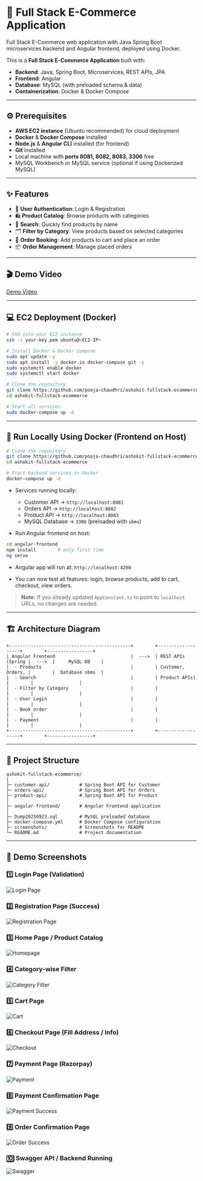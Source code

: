 # 🛒 Full Stack E-Commerce Application

Full Stack E-Commerce web application with Java Spring Boot microservices backend and Angular frontend, deployed using Docker.

This is a **Full Stack E-Commerce Application** built with:

* **Backend**: Java, Spring Boot, Microservices, REST APIs, JPA
* **Frontend**: Angular
* **Database**: MySQL (with preloaded schema & data)
* **Containerization**: Docker & Docker Compose

---

## ⚙️ Prerequisites

* **AWS EC2 instance** (Ubuntu recommended) for cloud deployment
* **Docker** & **Docker Compose** installed
* **Node.js** & **Angular CLI** installed (for frontend)
* **Git** installed
* Local machine with **ports 8081, 8082, 8083, 3306** free
* MySQL Workbench or MySQL service (optional if using Dockerized MySQL)

---

## ✨ Features

* 👤 **User Authentication**: Login & Registration
* 🛍 **Product Catalog**: Browse products with categories
* 🔎 **Search**: Quickly find products by name
* 🗂 **Filter by Category**: View products based on selected categories
* 🛒 **Order Booking**: Add products to cart and place an order
* 📦 **Order Management**: Manage placed orders

---

## 🎬 Demo Video

[Demo Video](https://github.com/pooja-chaudhri/ashokit-fullstack-ecommerce/blob/main/ashokit-e-comm-application/public/Demo%20Link.mp4)

---

## 💻 EC2 Deployment (Docker)

```bash
# SSH into your EC2 instance
ssh -i your-key.pem ubuntu@<EC2-IP>

# Install Docker & Docker Compose
sudo apt update -y
sudo apt install -y docker.io docker-compose git -y
sudo systemctl enable docker
sudo systemctl start docker

# Clone the repository
git clone https://github.com/pooja-chaudhri/ashokit-fullstack-ecommerce.git
cd ashokit-fullstack-ecommerce

# Start all services
sudo docker-compose up -d
```


---

## 🐳 Run Locally Using Docker (Frontend on Host)

```bash
# Clone the repository
git clone https://github.com/pooja-chaudhri/ashokit-fullstack-ecommerce.git
cd ashokit-fullstack-ecommerce

# Start backend services in Docker
docker-compose up -d
```

* Services running locally:

  * Customer API → `http://localhost:8081`
  * Orders API → `http://localhost:8082`
  * Product API → `http://localhost:8083`
  * MySQL Database → `3306` (preloaded with `sbms`)

* Run Angular frontend on host:

```bash
cd angular-frontend
npm install        # only first time
ng serve
```

* Angular app will run at: `http://localhost:4200`

* You can now test all features: login, browse products, add to cart, checkout, view orders.

> **Note:** If you already updated `AppConstant.ts` to point to `localhost` URLs, no changes are needed.

---

## 🏗 Architecture Diagram

```
+---------------------------------------------+        +-------------------+        +-----------------+
| Angular Frontend                            |  --->  | REST APIs (Spring |  --->  |     MySQL DB    |
|  - Products                                 |        | Customer, Orders, |        |  Database sbms  |
|  - Search                                   |        | Product APIs)     |        |                 |
|  - Filter by Category                       |        |                   |        |                 |
|  - User Login                               |        |                   |        |                 |
|  - Book order                               |        |                   |        |                 |
|  - Payment                                  |        |                   |        |                 |
+---------------------------------------------+        +-------------------+        +-----------------+
```

---

## 📁 Project Structure

```
ashokit-fullstack-ecommerce/
│
├─ customer-api/           # Spring Boot API for Customer
├─ orders-api/             # Spring Boot API for Orders
├─ product-api/            # Spring Boot API for Product
│
├─ angular-frontend/       # Angular Frontend application
│
├─ Dump20250923.sql        # MySQL preloaded database
├─ docker-compose.yml      # Docker Compose configuration
├─ screenshots/            # Screenshots for README
└─ README.md               # Project documentation
```

---

## 📸 Demo Screenshots

### 1️⃣ Login Page (Validation) 

![Login Page](screenshots/login.png)

### 2️⃣ Registration Page (Success)

![Registration Page](screenshots/register.png)

### 3️⃣ Home Page / Product Catalog

![Homepage](screenshots/homepage.png)

### 4️⃣ Category-wise Filter

![Category Filter](screenshots/category-filter.png)

### 5️⃣ Cart Page

![Cart](https://github.com/pooja-chaudhri/ashokit-fullstack-ecommerce/blob/main/screenshots/cart.png)

### 6️⃣ Checkout Page (Fill Address / Info)

![Checkout](screenshots/checkout.png)

### 7️⃣ Payment Page (Razorpay)

![Payment](screenshots/payment.png)

### 8️⃣ Payment Confirmation Page

![Payment Success](screenshots/payment-success.png)

### 9️⃣ Order Confirmation Page

![Order Success](screenshots/order-success.png)

### 🔟 Swagger API / Backend Running

![Swagger](screenshots/swagger.png)
